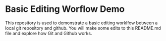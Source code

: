 # Basic Editing Worflow Demo
This repository is used to demonstrate a basic editing worklfow between a local git repository and github.  You will make some edits to this README.md file and explore how Git and Github works.
